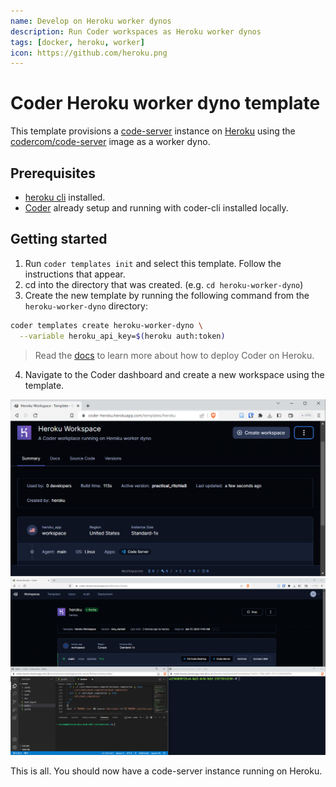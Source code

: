 ```yaml
---
name: Develop on Heroku worker dynos
description: Run Coder workspaces as Heroku worker dynos
tags: [docker, heroku, worker]
icon: https://github.com/heroku.png
---
```


# Coder Heroku worker dyno template

This template provisions a [code-server](https://github.com/coder/code-server) instance on [Heroku](https://heroku.com) using the [codercom/code-server](https://hub.docker.com/r/codercom/code-server) image as a worker dyno.

## Prerequisites

- [heroku cli](https://devcenter.heroku.com/articles/heroku-cli#install-the-heroku-cli) installed.
- [Coder](https://coder.com/) already setup and running with coder-cli installed locally.

## Getting started

1. Run `coder templates init` and select this template. Follow the instructions that appear.
2. cd into the directory that was created. (e.g. `cd heroku-worker-dyno`)
3. Create the new template by running the following command from the `heroku-worker-dyno` directory:

```bash
coder templates create heroku-worker-dyno \
  --variable heroku_api_key=$(heroku auth:token)
```

> Read the [docs](https://github.com/coder/packages/blob/main/heroku/README.md) to learn more about how to deploy Coder on Heroku.

4. Navigate to the Coder dashboard and create a new workspace using the template.

![template](template.png)
![workspace](workspace.png)

This is all. You should now have a code-server instance running on Heroku.
